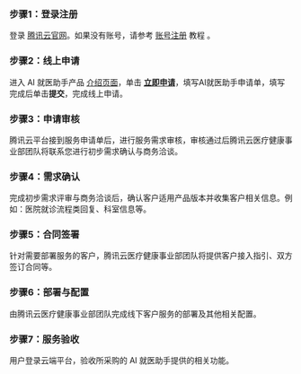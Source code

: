 ### 步骤1：登录注册[](id:Step1)
登录 [腾讯云官网](https://cloud.tencent.com/login)。如果没有账号，请参考 [账号注册](https://cloud.tencent.com/document/product/378/17985) 教程 。
### 步骤2：线上申请[](id:Step2)
进入 AI 就医助手产品 [介绍页面](https://cloud.tencent.com/product/ama)，单击 **[立即申请](https://cloud.tencent.com/apply/p/cuqjxr9mhqr)**，填写AI就医助手申请单，填写完成后单击**提交**，完成线上申请。
### 步骤3：申请审核[](id:Step3)
腾讯云平台接到服务申请单后，进行服务需求审核，审核通过后腾讯云医疗健康事业部团队将联系您进行初步需求确认与商务洽谈。
### 步骤4：需求确认[](id:Step4)
完成初步需求评审与商务洽谈后，确认客户适用产品版本并收集客户相关信息。例如：医院就诊流程类回复、科室信息等。
### 步骤5：合同签署[](id:Step5)
针对需要部署服务的客户，腾讯云医疗健康事业部团队将提供客户接入指引、双方签订合同等。
### 步骤6：部署与配置[](id:Step6)
由腾讯云医疗健康事业部团队完成线下客户服务的部署及其他相关配置。
### 步骤7：服务验收[](id:Step7)
用户登录云端平台，验收所采购的 AI 就医助手提供的相关功能。


